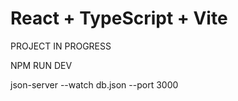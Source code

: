 # React + TypeScript + Vite

PROJECT IN PROGRESS

NPM RUN DEV

json-server --watch db.json --port 3000
